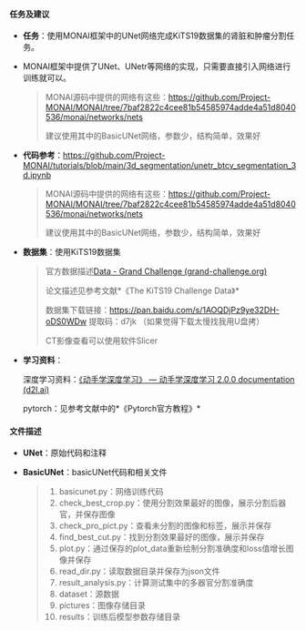 #### 任务及建议

+ **任务**：使用MONAI框架中的UNet网络完成KiTS19数据集的肾脏和肿瘤分割任务。

+ MONAI框架中提供了UNet、UNetr等网络的实现，只需要直接引入网络进行训练就可以。

  > MONAI源码中提供的网络有这些：https://github.com/Project-MONAI/MONAI/tree/7baf2822c4cee81b54585974adde4a51d8040536/monai/networks/nets
  >
  > 建议使用其中的BasicUNet网络，参数少，结构简单，效果好

+ **代码参考**：https://github.com/Project-MONAI/tutorials/blob/main/3d_segmentation/unetr_btcv_segmentation_3d.ipynb

  > MONAI源码中提供的网络有这些：https://github.com/Project-MONAI/MONAI/tree/7baf2822c4cee81b54585974adde4a51d8040536/monai/networks/nets
  >
  > 建议使用其中的BasicUNet网络，参数少，结构简单，效果好

+ **数据集**：使用KiTS19数据集

  > 官方数据描述[Data - Grand Challenge (grand-challenge.org)](https://kits19.grand-challenge.org/data/)
  >
  > 论文描述见参考文献*《The KiTS19 Challenge Data》*
  >
  > 数据集下载链接：https://pan.baidu.com/s/1AOQDjPz9ye32DH-oDS0WDw   提取码：d7jk （如果觉得下载太慢找我用U盘拷）
  >
  > CT影像查看可以使用软件Slicer

+ **学习资料**：

  深度学习资料：[《动手学深度学习》 — 动手学深度学习 2.0.0 documentation (d2l.ai)](https://zh.d2l.ai/)

  pytorch：见参考文献中的*《Pytorch官方教程》*



#### 文件描述

+ **UNet**：原始代码和注释

+ **BasicUNet**：basicUNet代码和相关文件

  > 1. basicunet.py：网络训练代码
  > 2. check_best_crop.py：使用分割效果最好的图像，展示分割后器官，并保存图像
  > 3. check_pro_pict.py：查看未分割的图像和标签，展示并保存
  > 4. find_best_cut.py：找到分割效果最好的图像，展示并保存
  > 5. plot.py：通过保存的plot_data重新绘制分割准确度和loss值增长图像并保存
  > 6. read_dir.py：读取数据目录并保存为json文件
  > 7. result_analysis.py：计算测试集中的多器官分割准确度
  > 8. dataset：源数据
  > 9. pictures：图像存储目录
  > 10. results：训练后模型参数存储目录